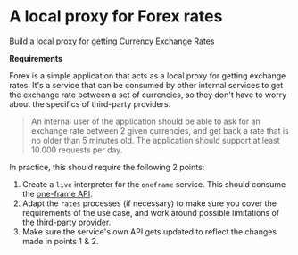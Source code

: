 # A local proxy for Forex rates

Build a local proxy for getting Currency Exchange Rates

**Requirements**

Forex is a simple application that acts as a local proxy for getting exchange rates.
It's a service that can be consumed by other internal services to get the exchange rate between a set of currencies,
so they don't have to worry about the specifics of third-party providers.

> An internal user of the application should be able to ask for an exchange rate between 2 given currencies, and get back a rate that is no older than 5 minutes old.
> The application should support at least 10.000 requests per day.

In practice, this should require the following 2 points:

1. Create a `live` interpreter for the `oneframe` service. This should consume the [one-frame API](https://hub.docker.com/r/paidyinc/one-frame).
2. Adapt the `rates` processes (if necessary) to make sure you cover the requirements of the use case, and work around possible limitations of the third-party provider.
3. Make sure the service's own API gets updated to reflect the changes made in points 1 & 2.